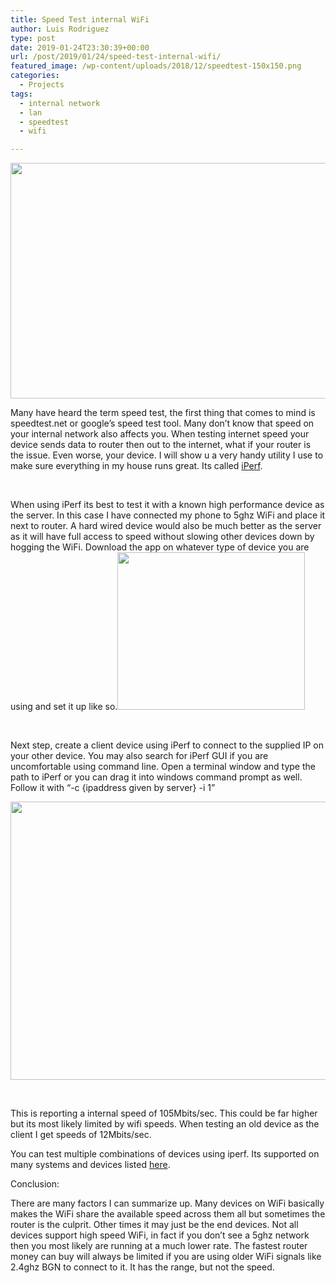 ```yaml
---
title: Speed Test internal WiFi
author: Luis Rodriguez
type: post
date: 2019-01-24T23:30:39+00:00
url: /post/2019/01/24/speed-test-internal-wifi/
featured_image: /wp-content/uploads/2018/12/speedtest-150x150.png
categories:
  - Projects
tags:
  - internal network
  - lan
  - speedtest
  - wifi

---
```

[<img class="aligncenter size-full wp-image-732" src="https://blog.silocitylabs.com/wp-content/uploads/2018/12/speedtest.png" alt="" width="567" height="377" srcset="https://blog.silocitylabs.com/wp-content/uploads/2018/12/speedtest.png 567w, https://blog.silocitylabs.com/wp-content/uploads/2018/12/speedtest-300x199.png 300w" sizes="(max-width: 567px) 100vw, 567px" />][1]

Many have heard the term speed test, the first thing that comes to mind is speedtest.net or google&#8217;s speed test tool. Many don&#8217;t know that speed on your internal network also affects you. When testing internet speed your device sends data to router then out to the internet, what if your router is the issue. Even worse, your device. I will show u a very handy utility I use to make sure everything in my house runs great. Its called [iPerf][2].

<!--more-->

&nbsp;

When using iPerf its best to test it with a known high performance device as the server. In this case I have connected my phone to 5ghz WiFi and place it next to router. A hard wired device would also be much better as the server as it will have full access to speed without slowing other devices down by hogging the WiFi. Download the app on whatever type of device you are using and set it up like so.[<img class="aligncenter wp-image-730 size-medium" src="https://blog.silocitylabs.com/wp-content/uploads/2018/12/photo_2018-12-06_11-46-01-300x252.jpg" alt="" width="300" height="252" srcset="https://blog.silocitylabs.com/wp-content/uploads/2018/12/photo_2018-12-06_11-46-01-300x252.jpg 300w, https://blog.silocitylabs.com/wp-content/uploads/2018/12/photo_2018-12-06_11-46-01.jpg 719w" sizes="(max-width: 300px) 100vw, 300px" />][3]

&nbsp;

Next step, create a client device using iPerf to connect to the supplied IP on your other device. You may also search for iPerf GUI if you are uncomfortable using command line. Open a terminal window and type the path to iPerf or you can drag it into windows command prompt as well. Follow it with &#8220;-c {ipaddress given by server} -i 1&#8221;

[<img class="aligncenter size-full wp-image-731" src="https://blog.silocitylabs.com/wp-content/uploads/2018/12/1-7.png" alt="" width="703" height="445" srcset="https://blog.silocitylabs.com/wp-content/uploads/2018/12/1-7.png 703w, https://blog.silocitylabs.com/wp-content/uploads/2018/12/1-7-300x190.png 300w" sizes="(max-width: 703px) 100vw, 703px" />][4]

&nbsp;

This is reporting a internal speed of 105Mbits/sec. This could be far higher but its most likely limited by wifi speeds. When testing an old device as the client I get speeds of 12Mbits/sec.

You can test multiple combinations of devices using iperf. Its supported on many systems and devices listed [here][2].

Conclusion:

There are many factors I can summarize up. Many devices on WiFi basically makes the WiFi share the available speed across them all but sometimes the router is the culprit. Other times it may just be the end devices. Not all devices support high speed WiFi, in fact if you don&#8217;t see a 5ghz network then you most likely are running at a much lower rate. The fastest router money can buy will always be limited if you are using older WiFi signals like 2.4ghz BGN to connect to it. It has the range, but not the speed.

 [1]: https://blog.silocitylabs.com/wp-content/uploads/2018/12/speedtest.png
 [2]: https://iperf.fr/iperf-download.php
 [3]: https://blog.silocitylabs.com/wp-content/uploads/2018/12/photo_2018-12-06_11-46-01.jpg
 [4]: https://blog.silocitylabs.com/wp-content/uploads/2018/12/1-7.png